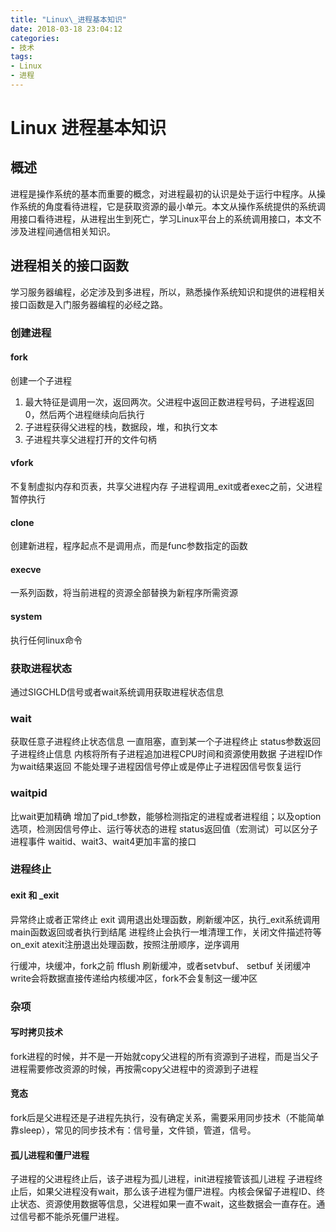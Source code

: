 ```yaml
---
title: "Linux\_进程基本知识"
date: 2018-03-18 23:04:12
categories:
- 技术
tags:
- Linux
- 进程
---
```


# Linux 进程基本知识

## 概述
进程是操作系统的基本而重要的概念，对进程最初的认识是处于运行中程序。从操作系统的角度看待进程，它是获取资源的最小单元。本文从操作系统提供的系统调用接口看待进程，从进程出生到死亡，学习Linux平台上的系统调用接口，本文不涉及进程间通信相关知识。

## 进程相关的接口函数
学习服务器编程，必定涉及到多进程，所以，熟悉操作系统知识和提供的进程相关接口函数是入门服务器编程的必经之路。
### 创建进程

#### fork
创建一个子进程
1. 最大特征是调用一次，返回两次。父进程中返回正数进程号码，子进程返回0，然后两个进程继续向后执行
2. 子进程获得父进程的栈，数据段，堆，和执行文本
3. 子进程共享父进程打开的文件句柄

#### vfork
不复制虚拟内存和页表，共享父进程内存
子进程调用_exit或者exec之前，父进程暂停执行

#### clone
创建新进程，程序起点不是调用点，而是func参数指定的函数

#### execve
一系列函数，将当前进程的资源全部替换为新程序所需资源
#### system
执行任何linux命令

### 获取进程状态
通过SIGCHLD信号或者wait系统调用获取进程状态信息
### wait
获取任意子进程终止状态信息
一直阻塞，直到某一个子进程终止
status参数返回子进程终止信息
内核将所有子进程追加进程CPU时间和资源使用数据
子进程ID作为wait结果返回
不能处理子进程因信号停止或是停止子进程因信号恢复运行



### waitpid
比wait更加精确
增加了pid_t参数，能够检测指定的进程或者进程组；以及option选项，检测因信号停止、运行等状态的进程
status返回值（宏测试）可以区分子进程事件
waitid、wait3、wait4更加丰富的接口
 


### 进程终止
#### exit 和 _exit
异常终止或者正常终止
exit 调用退出处理函数，刷新缓冲区，执行_exit系统调用
main函数返回或者执行到结尾
进程终止会执行一堆清理工作，关闭文件描述符等
on_exit atexit注册退出处理函数，按照注册顺序，逆序调用

行缓冲，块缓冲，fork之前 fflush 刷新缓冲，或者setvbuf、 setbuf 关闭缓冲
write会将数据直接传递给内核缓冲区，fork不会复制这一缓冲区

### 杂项
#### 写时拷贝技术
fork进程的时候，并不是一开始就copy父进程的所有资源到子进程，而是当父子进程需要修改资源的时候，再按需copy父进程中的资源到子进程

#### 竞态
fork后是父进程还是子进程先执行，没有确定关系，需要采用同步技术（不能简单靠sleep），常见的同步技术有：信号量，文件锁，管道，信号。

#### 孤儿进程和僵尸进程
子进程的父进程终止后，该子进程为孤儿进程，init进程接管该孤儿进程
子进程终止后，如果父进程没有wait，那么该子进程为僵尸进程。内核会保留子进程ID、终止状态、资源使用数据等信息，父进程如果一直不wait，这些数据会一直存在。通过信号都不能杀死僵尸进程。


<!--## 注意事项-->


